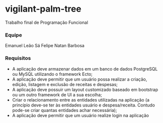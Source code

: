 # vigilant-palm-tree
Trabalho final de Programação Funcional

### Equipe
Emanuel Leão Sá
Felipe Natan Barbosa  


### Requisitos
- A aplicação deve armazenar dados em um banco de dados PostgreSQL ou MySQL utilizando o
framework Ecto;
- A aplicação deve permitir que um usuário possa realizar a criação, edição, listagem e exclusão
de receitas e despesas;
- A aplicação deve possuir um layout customizado baseado em bootstrap ou um outro framework
de UI a sua escolha;
- Criar o relacionamento entre as entidades utilizadas na aplicação (a princípio
deve-se ter às entidades usuário e despesa/receita. Contudo pode-se criar quantas entidades achar necessária);
- A aplicação deve permitir que um usuário realize login na aplicação
